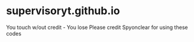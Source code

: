 # supervisoryt.github.io
You touch w/out credit - You lose
Please credit Spyonclear for using these codes
